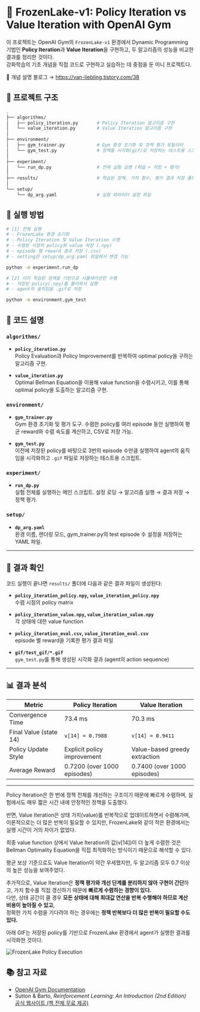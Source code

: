 # 🧊 FrozenLake-v1: Policy Iteration vs Value Iteration with OpenAI Gym

이 프로젝트는 OpenAI Gym의 `FrozenLake-v1` 환경에서 Dynamic Programming 기법인 **Policy Iteration**과 **Value Iteration**을 구현하고, 두 알고리즘의 성능을 비교한 결과를 정리한 것이다.  
강화학습의 기초 개념을 직접 코드로 구현하고 실습하는 데 중점을 둔 미니 프로젝트다.

📖 개념 설명 블로그 → https://van-liebling.tistory.com/38

## 📁 프로젝트 구조

```bash
.
├── algorithms/
│   ├── policy_iteration.py       # Policy Iteration 알고리즘 구현
│   └── value_iteration.py        # Value Iteration 알고리즘 구현
│
├── environment/
│   ├── gym_trainer.py            # Gym 환경 초기화 및 정책 평가 유틸리티
│   └── gym_test.py               # 정책을 시각화(gif)로 저장하는 테스트용 스크립트
│
├── experiment/
│   └── run_dp.py                 # 전체 실험 실행 (학습 + 저장 + 평가)
│
├── results/                      # 학습된 정책, 가치 함수, 평가 결과 저장 폴더
│
└── setup/
    └── dp_arg.yaml               # 실험 파라미터 설정 파일
```

## 🚀 실행 방법

```bash
# [1] 전체 실행
# - FrozenLake 환경 초기화
# - Policy Iteration 및 Value Iteration 수행
# - 수렴된 시점의 policy와 value 저장 (.npy)
# - episode 별 reward 결과 저장 (.csv)
# - setting은 setup/dp_arg.yaml 파일에서 변경 가능`

python -m experiment.run_dp

# [2] 이미 학습된 정책을 기반으로 시뮬레이션만 수행
# - 저장된 policy(.npy)를 불러와서 실행
# - agent의 움직임을 .gif로 저장

python -m environment.gym_test
```

## 📘 코드 설명

### `algorithms/`

- **`policy_iteration.py`**  
  Policy Evaluation과 Policy Improvement를 반복하여 optimal policy을 구하는 알고리즘 구현.

- **`value_iteration.py`**  
  Optimal Bellman Equation을 이용해 value function을 수렴시키고, 이를 통해 optimal policy을 도출하는 알고리즘 구현.

### `environment/`

- **`gym_trainer.py`**  
  Gym 환경 초기화 및 평가 도구. 수렴한 policy를 여러 episode 동안 실행하여 평균 reward와 수렴 속도를 계산하고, CSV로 저장 가능.

- **`gym_test.py`**  
  이전에 저장된 policy를 바탕으로 3번의 episode 수만큼 실행하여 agent의 움직임을 시각화하고 `.gif` 파일로 저장하는 테스트용 스크립트.

### `experiment/`

- **`run_dp.py`**  
  실험 전체를 실행하는 메인 스크립트. 설정 로딩 → 알고리즘 실행 → 결과 저장 → 정책 평가.

### `setup/`

- **`dp_arg.yaml`**  
  환경 이름, 렌더링 모드, gym_trainer.py의 test episode 수 설정을 저장하는 YAML 파일.

---

## 📂 결과 확인

코드 실행이 끝나면 `results/` 폴더에 다음과 같은 결과 파일이 생성된다:

- **`policy_iteration_policy.npy`, `value_iteration_policy.npy`**  
  수렴 시점의 policy matrix

- **`policy_iteration_value.npy`, `value_iteration_value.npy`**  
  각 상태에 대한 value function

- **`policy_iteration_eval.csv`, `value_iteration_eval.csv`**  
  episode 별 reward을 기록한 평가 결과 파일

- **`gif/test_gif/*.gif`**  
  `gym_test.py`를 통해 생성된 시각화 결과 (agent의 action sequence)

---

## 📊 결과 분석

| Metric | Policy Iteration | Value Iteration |
|--------|------------------|-----------------|
| Convergence Time | 73.4 ms | 70.3 ms |
| Final Value (state 14) | `v[14] = 0.7988` | `v[14] = 0.9411` |
| Policy Update Style | Explicit policy improvement | Value-based greedy extraction |
| Average Reward | 0.7200 (over 1000 episodes) | 0.7400 (over 1000 episodes) |
---
Policy Iteration은 한 번에 정책 전체를 개선하는 구조이기 때문에 빠르게 수렴하며, 실험에서도 매우 짧은 시간 내에 안정적인 정책을 도출했다.

반면, Value Iteration은 상태 가치(value)를 반복적으로 업데이트하면서 수렴해가며, 이론적으로는 더 많은 반복이 필요할 수 있지만, FrozenLake와 같이 작은 환경에서는 실행 시간이 거의 차이가 없었다.

최종 value function 상에서 Value Iteration의 값(v[14])이 더 높게 수렴한 것은 Bellman Optimality Equation을 직접 최적화하는 방식이기 때문으로 해석할 수 있다.

평균 보상 기준으로도 Value Iteration이 약간 우세했지만, 두 알고리즘 모두 0.7 이상의 높은 성능을 보여주었다.

추가적으로, Value Iteration은 **정책 평가와 개선 단계를 분리하지 않아 구현이 간단**하고, 가치 함수를 직접 갱신하기 때문에 **빠르게 수렴하는 경향이 있다.**  
다만, 상태 공간이 클 경우 **모든 상태에 대해 최대값 연산을 반복 수행해야 하므로 계산 비용이 높아질 수 있고**,  
정확한 가치 수렴을 기다려야 하는 경우에는 **정책 반복보다 더 많은 반복이 필요할 수도 있다.**

아래 GIF는 저장된 policy를 기반으로 FrozenLake 환경에서 agent가 실행한 결과를 시각화한 것이다.

![FrozenLake Policy Execution](./results/gif/policy_iteration_episode_2.gif)

## 📚 참고 자료

- [OpenAI Gym Documentation](https://www.gymlibrary.dev/)
- Sutton & Barto, *Reinforcement Learning: An Introduction (2nd Edition)*  
  [공식 웹사이트 (책 전체 무료 제공)](http://incompleteideas.net/book/the-book-2nd.html)

